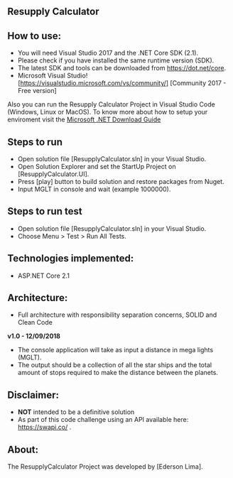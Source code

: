 ## Resupply Calculator

## How to use:

- You will need Visual Studio 2017 and the .NET Core SDK (2.1).
- Please check if you have installed the same runtime version (SDK).
- The latest SDK and tools can be downloaded from https://dot.net/core.
- Microsoft Visual Studio! [https://visualstudio.microsoft.com/vs/community/] [Community 2017 - Free version]

Also you can run the Resupply Calculator Project in Visual Studio Code (Windows, Linux or MacOS).
To know more about how to setup your enviroment visit the [Microsoft .NET Download Guide](https://www.microsoft.com/net/download)

## Steps to run

- Open solution file [ResupplyCalculator.sln] in your Visual Studio.
- Open Solution Explorer and set the StartUp Project on [ResupplyCalculator.UI]. 
- Press [play] button to build solution and restore packages from Nuget.
- Input MGLT in console and wait (example 1000000).

## Steps to run test 

- Open solution file [ResupplyCalculator.sln] in your Visual Studio.
- Choose Menu > Test > Run All Tests.

## Technologies implemented:

- ASP.NET Core 2.1

## Architecture:

- Full architecture with responsibility separation concerns, SOLID and Clean Code

**v1.0 - 12/09/2018**

- The console application will take as input a distance in mega lights (MGLT).
- The output should be a collection of all the star ships and the total amount of stops required to make the distance between the planets.

## Disclaimer:

- **NOT** intended to be a definitive solution
- As part of this code challenge using an API available here: https://swapi.co/  .

## About:
The ResupplyCalculator Project was developed by [Ederson Lima].
